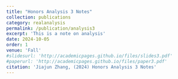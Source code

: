 ```yaml
---
title: "Honors Analysis 3 Notes"
collection: publications
category: realanalysis
permalink: /publication/analysis3
excerpt: 'This is a note on analysis'
date: 2024-10-05
order: 1
venue: 'Fall'
#slidesurl: 'http://academicpages.github.io/files/slides3.pdf'
#paperurl: 'http://academicpages.github.io/files/paper3.pdf'
citation: 'Jiajun Zhang, (2024) Honors Analysis 3 Notes'
---
```

